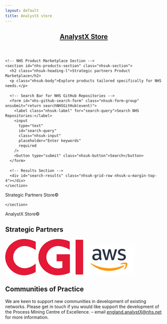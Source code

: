 ```yaml
--- 
layout: default
title: AnalystX store
---
```


<!-- AnalystX store --> 
  <section class="nhsuk-section">
<!DOCTYPE html>
<html lang="en">
<head>
  <meta charset="UTF-8">
  <meta name="viewport" content="width=device-width, initial-scale=1.0">
  <title>AnalystX store</title>
  <link rel="stylesheet" href="https://assets.nhs.uk/nhsuk-frontend/css/nhsuk.min.css">
</head>
<body>  
  <main class="nhsuk-width-container">
<!DOCTYPE html>
<html lang="en">
<head>
  <meta charset="UTF-8">
  <meta name="viewport" content="width=device-width, initial-scale=1.0">
  <title>NHS Solution Exchange Store</title>
  <link rel="stylesheet" href="https://assets.nhs.uk/nhsuk-frontend/css/nhsuk.min.css">
</head>
<body>
  <header class="nhsuk-header nhsuk-header--transactional">
    <div class="nhsuk-width-container">
      <div class="nhsuk-header__content">
        <h1 class="nhsuk-header__transactional-service-name">
          <a href="/" class="nhsuk-header__transactional-service-name--link">AnalystX Store</a>
        </h1>
      </div>
    </div>
  </header>
  
  <main class="nhsuk-width-container">
	 
    <!-- NHS Product Marketplace Section -->
    <section id="nhs-products-section" class="nhsuk-section">
      <h2 class="nhsuk-heading-l">Strategic partners Product Marketplace</h2>
      <p class="nhsuk-body">Explore products tailored specifically for NHS needs.</p>

      <!-- Search Bar for NHS GitHub Repositories -->
      <form id="nhs-github-search-form" class="nhsuk-form-group" onsubmit="return searchNHSGitHub(event)">
        <label class="nhsuk-label" for="search-query">Search NHS Repositories:</label>
        <input
          type="text"
          id="search-query"
          class="nhsuk-input"
          placeholder="Enter keywords"
          required
        />
        <button type="submit" class="nhsuk-button">Search</button>
      </form>

      <!-- Results Section -->
      <div id="search-results" class="nhsuk-grid-row nhsuk-u-margin-top-4"></div>
    </section>
  </main>
  
  <footer class="nhsuk-footer" role="contentinfo">
    <div class="nhsuk-width-container nhsuk-footer__content">
      <p class="nhsuk-footer__copyright">Strategic Partners  Store©</p>
    </div>
  </footer>

  <script src="https://assets.nhs.uk/nhsuk-frontend/js/nhsuk.min.js"></script>
</body>
</html>

    </section>
  </main>
  
  <footer class="nhsuk-footer" role="contentinfo">
    <div class="nhsuk-width-container nhsuk-footer__content">
      <p class="nhsuk-footer__copyright">AnalystX Store©</p>
    </div>
  </footer>

  <script src="https://assets.nhs.uk/nhsuk-frontend/js/nhsuk.min.js"></script>
</body>
</html>
</section>

  <!-- Strategic Partners Scrolling Logo Section -->
  <section class="nhsuk-section">
    <h2 class="nhsuk-heading-l">Strategic Partners</h2>
    <div class="logo-container nhsuk-u-clear">
      <div class="logo-row">
        <img src="assets/img/sp/CGI.jpg" alt="CGI">
        <img src="assets/img/sp/AWS.jpg" alt="AWS">
        <!-- Additional logos as required -->
      </div>
    </div>
  </section>


<h2>Communities of Practice</h2>

We are keen to support new communities in development of existing networks. Please get in touch if you would like support the development of the Process Mining Centre of Excellence.
– email [england.analystX@nhs.net](mailto:england.analystx@nhs.net) for more information.




